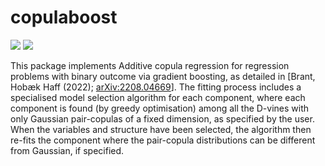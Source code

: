 # copulaboost

[![](https://cranlogs.r-pkg.org/badges/grand-total/copulaboost)](https://cran.r-project.org/web/packages/copulaboost/index.html)
[![](https://cranlogs.r-pkg.org/badges/last-month/copulaboost)](https://cran.r-project.org/web/packages/copulaboost/index.html)

This package implements Additive copula regression for regression
    problems with binary outcome via gradient boosting, as detailed in
    [Brant, Hobæk Haff (2022); <arXiv:2208.04669>]. The fitting process
    includes a specialised model selection algorithm for each component, where
    each component is found (by greedy optimisation) among all the D-vines with
    only Gaussian pair-copulas of a fixed dimension, as specified by the user.
    When the variables and structure have been selected, the algorithm then
    re-fits the component where the pair-copula distributions can be different
    from Gaussian, if specified.
